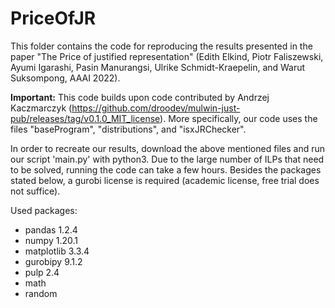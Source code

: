 # PriceOfJR

This folder contains the code for reproducing the results presented in the paper "The Price of justified representation" (Edith Elkind, Piotr Faliszewski, Ayumi Igarashi, Pasin Manurangsi, Ulrike Schmidt-Kraepelin, and Warut Suksompong, AAAI 2022). 

**Important:** This code builds upon code contributed by Andrzej Kaczmarczyk (https://github.com/droodev/mulwin-just-pub/releases/tag/v0.1.0_MIT_license). More specifically, our code uses the files "baseProgram", "distributions", and "isxJRChecker". 

In order to recreate our results, download the above mentioned files and run our script 'main.py' with python3. Due to the large number of ILPs that need to be solved, running the code can take a few hours. Besides the packages stated below, a gurobi license is required (academic license, free trial does not suffice).

Used packages:
- pandas 1.2.4
- numpy 1.20.1
- matplotlib 3.3.4
- gurobipy 9.1.2
- pulp  2.4
- math 
- random
